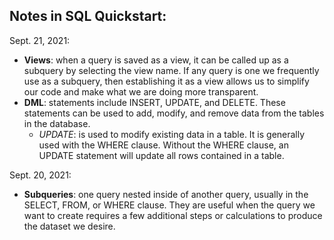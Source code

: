 ## Notes in SQL Quickstart:

Sept. 21, 2021:
- **Views**: when a query is saved as a view, it can be called up as a subquery by selecting the view name. If any query is one we frequently use as a subquery, then establishing it as a view allows us to simplify our code and make what we are doing more transparent.
- **DML**: statements include INSERT, UPDATE, and DELETE. These statements can be used to add, modify, and remove data from the tables in the database.
  - *UPDATE*: is used to modify existing data in a table. It is generally used with the WHERE clause. Without the WHERE clause, an UPDATE statement will update all rows contained in a table. 

Sept. 20, 2021:
- **Subqueries**: one query nested inside of another query, usually in the SELECT, FROM, or WHERE clause. They are useful when the query we want to create requires a few additional steps or calculations to produce the dataset we desire. 
